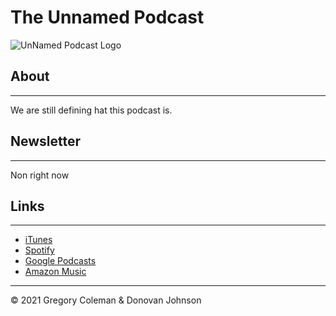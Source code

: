 # The Unnamed Podcast

![UnNamed Podcast Logo](images/unname-podcast.png)


## About
---
We are still defining hat this podcast is.


## Newsletter
---
Non right now


## Links
---

- [iTunes](https://podcasts.apple.com/us/podcast/unnamed-podcast/id1591027552)
- [Spotify](https://open.spotify.com/show/1yw5wbr2ws9IFeBsbS4RLQ)
- [Google Podcasts](https://podcasts.google.com/feed/aHR0cHM6Ly9ncmVnb3J5Y29sZW1hbi5naXRodWIuaW8vdGhlLXVubmFtZWQtcG9kY2FzdC9wb2RjYXN0LnhtbA?sa=X&ved=2ahUKEwj4pdfn2Yb0AhUzNqYKHUovDPgQ9sEGegQIARAC)
- [Amazon Music](https://podcasters.amazon.com/podcasts/286f0ec1-c226-4ae6-8d52-40e1a51a426b)


---
&copy; 2021 Gregory Coleman & Donovan Johnson

